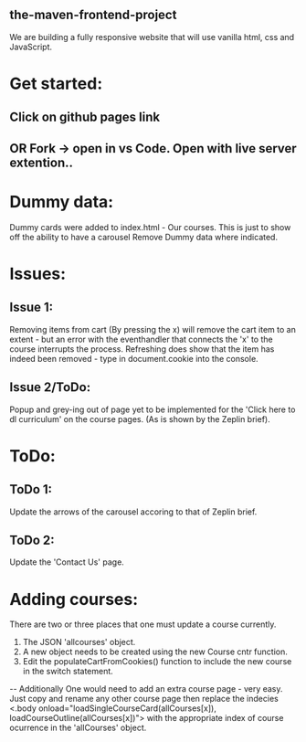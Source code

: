 ## the-maven-frontend-project
We are building a fully responsive website that will use vanilla html, css and JavaScript. 

# Get started:
## Click on github pages link
## OR Fork -> open in vs Code. Open with live server extention..

# Dummy data:
Dummy cards were added to index.html - Our courses. This is just to show off the ability to have a carousel
Remove Dummy data where indicated.

# Issues: 
## Issue 1:
Removing items from cart (By pressing the x) will remove the cart item to an extent - but an error with the eventhandler that connects the 'x' to the course interrupts the process.
Refreshing does show that the item has indeed been removed - type in document.cookie into the console.

## Issue 2/ToDo:
Popup and grey-ing out of page yet to be implemented for the 'Click here to dl curriculum' on the course pages. (As is shown by the Zeplin brief).

# ToDo:
## ToDo 1:
Update the arrows of the carousel accoring to that of Zeplin brief.

## ToDo 2:
Update the 'Contact Us' page.

# Adding courses:
There are two or three places that one must update a course currently.
1) The JSON 'allcourses' object.
2) A new object needs to be created using the new Course cntr function.
3) Edit the populateCartFromCookies() function to include the new course in the switch statement.

-- Additionally One would need to add an extra course page - very easy. Just copy and rename any other course page then replace the indecies <.body onload="loadSingleCourseCard(allCourses[x]), loadCourseOutline(allCourses[x])"> with the appropriate index of course ocurrence in the 'allCourses' object.